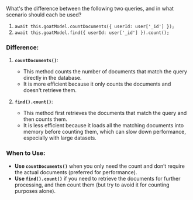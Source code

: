 What's the difference between the following two queries, and in what scenario should each be used?

1. `await this.goatModel.countDocuments({ userId: user['_id'] });`
2. `await this.goatModel.find({ userId: user['_id'] }).count();`



### Difference:

1. **`countDocuments()`**:
   - This method counts the number of documents that match the query directly in the database.
   - It is more efficient because it only counts the documents and doesn't retrieve them.

2. **`find().count()`**:
   - This method first retrieves the documents that match the query and then counts them.
   - It is less efficient because it loads all the matching documents into memory before counting them, which can slow down performance, especially with large datasets.

### When to Use:
- **Use `countDocuments()`** when you only need the count and don’t require the actual documents (preferred for performance).
- **Use `find().count()`** if you need to retrieve the documents for further processing, and then count them (but try to avoid it for counting purposes alone).
